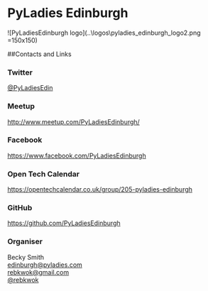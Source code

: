 # PyLadies Edinburgh

![PyLadiesEdinburgh logo](..\logos\pyladies_edinburgh_logo2.png =150x150)


##Contacts and Links



### Twitter
[@PyLadiesEdin](https://twitter.com/PyLadiesEdin)

### Meetup
<http://www.meetup.com/PyLadiesEdinburgh/>

### Facebook
<https://www.facebook.com/PyLadiesEdinburgh>

### Open Tech Calendar
<https://opentechcalendar.co.uk/group/205-pyladies-edinburgh>

### GitHub
<https://github.com/PyLadiesEdinburgh>

### Organiser
Becky Smith  
edinburgh@pyladies.com  
rebkwok@gmail.com  
[@rebkwok](https://twitter.com/rebkwok)
